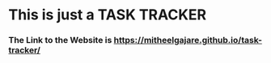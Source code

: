 # This is just a TASK TRACKER 

### The Link to the Website is https://mitheelgajare.github.io/task-tracker/
